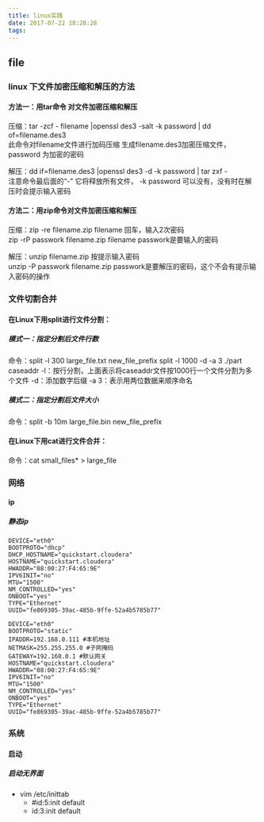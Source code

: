 ```yaml
---
title: linux实践
date: 2017-07-22 18:28:28
tags:
---
```



## file
### linux 下文件加密压缩和解压的方法
#### 方法一：用tar命令 对文件加密压缩和解压
压缩：tar -zcf  - filename |openssl des3 -salt -k password | dd of=filename.des3  
此命令对filename文件进行加码压缩 生成filename.des3加密压缩文件， password 为加密的密码

解压：dd if=filename.des3 |openssl des3 -d -k password | tar zxf -  
注意命令最后面的“-”  它将释放所有文件， -k password 可以没有，没有时在解压时会提示输入密码

#### 方法二：用zip命令对文件加密压缩和解压
压缩：zip -re filename.zip filename 回车，输入2次密码  
zip -rP passwork filename.zip filename  passwork是要输入的密码  
 
解压：unzip filename.zip 按提示输入密码  
unzip -P passwork filename.zip passwork是要解压的密码，这个不会有提示输入密码的操作  

### 文件切割合并
#### 在Linux下用split进行文件分割：
##### 模式一：指定分割后文件行数
命令：split -l 300 large_file.txt new_file_prefix
    split -l 1000 -d -a 3 ./part caseaddr
    -l：按行分割，上面表示将caseaddr文件按1000行一个文件分割为多个文件
    -d：添加数字后缀
    -a 3：表示用两位数据来顺序命名
##### 模式二：指定分割后文件大小
命令：split -b 10m large_file.bin new_file_prefix

#### 在Linux下用cat进行文件合并：
命令：cat small_files* > large_file




### 网络

#### ip

##### 静态ip
``` shell
DEVICE="eth0"
BOOTPROTO="dhcp"
DHCP_HOSTNAME="quickstart.cloudera"
HOSTNAME="quickstart.cloudera"
HWADDR="08:00:27:F4:65:9E"
IPV6INIT="no"
MTU="1500"
NM_CONTROLLED="yes"
ONBOOT="yes"
TYPE="Ethernet"
UUID="fe869305-39ac-485b-9ffe-52a4b5785b77"

DEVICE="eth0"
BOOTPROTO="static"
IPADDR=192.168.0.111 #本机地址
NETMASK=255.255.255.0 #子网掩码
GATEWAY=192.168.0.1 #默认网关
HOSTNAME="quickstart.cloudera"
HWADDR="08:00:27:F4:65:9E"
IPV6INIT="no"
MTU="1500"
NM_CONTROLLED="yes"
ONBOOT="yes"
TYPE="Ethernet"
UUID="fe869305-39ac-485b-9ffe-52a4b5785b77"
```


### 系统

#### 启动

##### 启动无界面
- vim /etc/inittab
	+ #id:5:init default
	+ id:3:init default